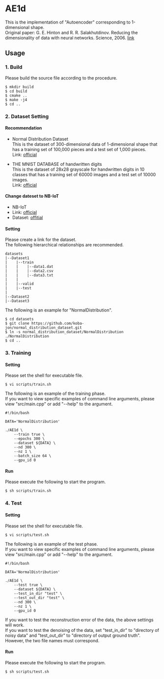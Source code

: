 # AE1d
This is the implementation of "Autoencoder" corresponding to 1-dimensional shape.<br>
Original paper: G. E. Hinton and R. R. Salakhutdinov. Reducing the dimensionality of data with neural networks. Science, 2006. [link](https://science.sciencemag.org/content/313/5786/504.abstract)

## Usage

### 1. Build
Please build the source file according to the procedure.
~~~
$ mkdir build
$ cd build
$ cmake ..
$ make -j4
$ cd ..
~~~

### 2. Dataset Setting

#### Recommendation
- Normal Distribution Dataset<br>
This is the dataset of 300-dimensional data of 1-dimensional shape that has a training set of 100,000 pieces and a test set of 1,000 pieces.<br>
Link: [official](https://github.com/koba-jon/normal_distribution_dataset)

- THE MNIST DATABASE of handwritten digits<br>
This is the dataset of 28x28 grayscale for handwritten digits in 10 classes that has a training set of 60000 images and a test set of 10000 images.<br>
Link: [official](http://yann.lecun.com/exdb/mnist/)


#### Change dateset to NB-IoT
- NB-IoT 
- Link: [official](https://ieeexplore.ieee.org/document/8490192)
- Dataset: [offitial](http://archive.ics.uci.edu/ml/datasets/detection_of_IoT_botnet_attacks_N_BaIoT)


#### Setting

Please create a link for the dataset.<br>
The following hierarchical relationships are recommended.

~~~
datasets
|--Dataset1
|    |--train
|    |    |--data1.dat
|    |    |--data2.csv
|    |    |--data3.txt
|    |
|    |--valid
|    |--test
|
|--Dataset2
|--Dataset3
~~~

The following is an example for "NormalDistribution".
~~~
$ cd datasets
$ git clone https://github.com/koba-jon/normal_distribution_dataset.git
$ ln -s normal_distribution_dataset/NormalDistribution ./NormalDistribution
$ cd ..
~~~

### 3. Training

#### Setting
Please set the shell for executable file.
~~~
$ vi scripts/train.sh
~~~
The following is an example of the training phase.<br>
If you want to view specific examples of command line arguments, please view "src/main.cpp" or add "--help" to the argument.
~~~
#!/bin/bash

DATA='NormalDistribution'

./AE1d \
    --train true \
    --epochs 300 \
    --dataset ${DATA} \
    --nd 300 \
    --nz 1 \
    --batch_size 64 \
    --gpu_id 0
~~~

#### Run
Please execute the following to start the program.
~~~
$ sh scripts/train.sh
~~~

### 4. Test

#### Setting
Please set the shell for executable file.
~~~
$ vi scripts/test.sh
~~~
The following is an example of the test phase.<br>
If you want to view specific examples of command line arguments, please view "src/main.cpp" or add "--help" to the argument.
~~~
#!/bin/bash

DATA='NormalDistribution'

./AE1d \
    --test true \
    --dataset ${DATA} \
    --test_in_dir "test" \
    --test_out_dir "test" \
    --nd 300 \
    --nz 1 \
    --gpu_id 0
~~~
If you want to test the reconstruction error of the data, the above settings will work.<br>
If you want to test the denoising of the data, set "test_in_dir" to "directory of noisy data" and "test_out_dir" to "directory of output ground truth".<br>
However, the two file names must correspond.

#### Run
Please execute the following to start the program.
~~~
$ sh scripts/test.sh
~~~

